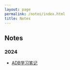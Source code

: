 ```yaml
---
layout: page
permalink: /notes/index.html
title: Notes
---
```


## Notes

### 2024
- [ADB学习笔记](./notes/ADB.md)